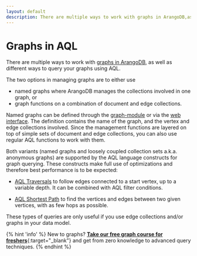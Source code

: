 ```yaml
---
layout: default
description: There are multiple ways to work with graphs in ArangoDB,as well as different ways to query your graphs using AQL
---
```

Graphs in AQL
=============

There are multiple ways to work with [graphs in ArangoDB](../manual/graphs.html),
as well as different ways to query your graphs using AQL.

The two options in managing graphs are to either use

- named graphs where ArangoDB manages the collections involved in one graph, or
- graph functions on a combination of document and edge collections.

Named graphs can be defined through the [graph-module](../manual/graphs-generalgraphs.html)
or via the [web interface](../manual/programs-webinterface.html).
The definition contains the name of the graph, and the vertex and edge collections
involved. Since the management functions are layered on top of simple sets of
document and edge collections, you can also use regular AQL functions to work with them. 

Both variants (named graphs and loosely coupled collection sets a.k.a. anonymous graphs)
are supported by the AQL language constructs for graph querying. These constructs
make full use of optimizations and therefore best performance is to be expected:

- [AQL Traversals](graphs-traversals.html) to follow edges connected to a start vertex,
  up to a variable depth. It can be combined with AQL filter conditions.

- [AQL Shortest Path](graphs-shortestpath.html) to find the vertices and edges between two
  given vertices, with as few hops as possible.

These types of queries are only useful if you use edge collections and/or graphs in
your data model.

{% hint 'info' %}
New to graphs? [**Take our free graph course for freshers**](https://www.arangodb.com/arangodb-graph-course/){:target="_blank"}
and get from zero knowledge to advanced query techniques.
{% endhint %}
